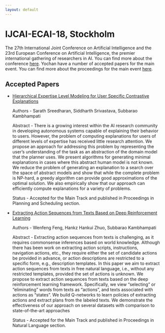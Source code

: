 ```yaml
---
layout: default
---
```

# IJCAI-ECAI-18, Stockholm
The 27th International Joint Conference on Artificial Intelligence and the 23rd European Conference on Artificial Intelligence, the premier international gathering of researchers in AI. You can find more about the conference 
[here](https://www.ijcai-18.org/). Yochan have a number of accepted papers for the main event. You can find more about the proceedings for the main event [here](https://www.ijcai.org/proceedings/2018/).

## Accepted Papers
* [Hierarchical Expertise Level Modeling for User Specific Contrastive Explanations](https://www.ijcai.org/proceedings/2018/0671.pdf)

    Authors - Sarath Sreedharan, Siddharth Srivastava, Subbarao Kambhampati

    Abstract - There is a growing interest within the AI research
    community in developing autonomous systems capable
    of explaining their behavior to users. However,
    the problem of computing explanations for
    users of different levels of expertise has received
    little research attention. We propose an approach
    for addressing this problem by representing the
    user’s understanding of the task as an abstraction
    of the domain model that the planner uses. We
    present algorithms for generating minimal explanations
    in cases where this abstract human model
    is not known. We reduce the problem of generating
    an explanation to a search over the space of abstract
    models and show that while the complete problem
    is NP-hard, a greedy algorithm can provide good
    approximations of the optimal solution. We also
    empirically show that our approach can efficiently
    compute explanations for a variety of problems.

    Status - Accepted for the Main Track and published in Proceedings in Planning and Scheduling section.


* [Extracting Action Sequences from Texts Based on Deep Reinforcement Learning](https://www.ijcai.org/proceedings/2018/0565.pdf)

    Authors - Wenfeng Feng, Hankz Hankui Zhuo, Subbarao Kambhampati

    Abstract - Extracting action sequences from texts is challenging,
    as it requires commonsense inferences based
    on world knowledge. Although there has been
    work on extracting action scripts, instructions, navigation
    actions, etc., they require either the set of
    candidate actions be provided in advance, or action
    descriptions are restricted to a specific form,
    e.g., description templates. In this paper we aim
    to extract action sequences from texts in free natural
    language, i.e., without any restricted templates,
    provided the set of actions is unknown. We propose
    to extract action sequences from texts based on the
    deep reinforcement learning framework. Specifically,
    we view “selecting” or “eliminating” words
    from texts as “actions”, and texts associated with
    actions as “states”. We build Q-networks to learn
    policies of extracting actions and extract plans from
    the labeled texts. We demonstrate the effectiveness
    of our approach on several datasets with comparison
    to state-of-the-art approaches

    Status - Accepted for the Main Track and published in Proceedings in Natural Language section.

